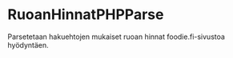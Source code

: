 # RuoanHinnatPHPParse

Parsetetaan hakuehtojen mukaiset ruoan hinnat foodie.fi-sivustoa hyödyntäen.
